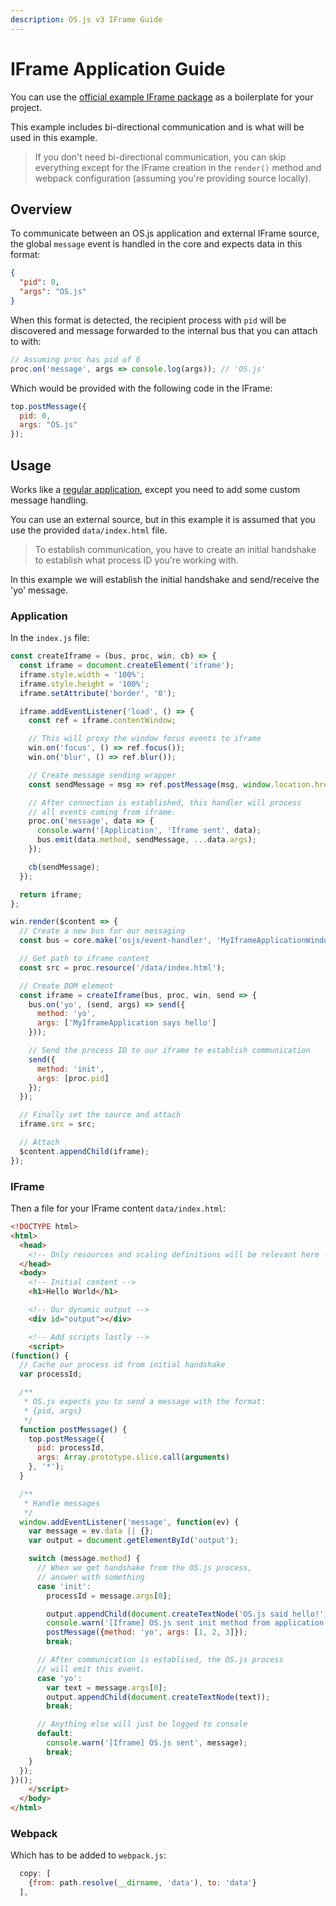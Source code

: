 ```yaml
---
description: OS.js v3 IFrame Guide
---
```


# IFrame Application Guide

You can use the [official example IFrame package](https://github.com/os-js/osjs-example-iframe-application) as a boilerplate for your project.

This example includes bi-directional communication and is what will be used in this example.

> If you don't need bi-directional communication, you can skip everything except for the IFrame creation in the `render()` method and webpack configuration (assuming you're providing source locally).

## Overview

To communicate between an OS.js application and external IFrame source, the global `message` event is handled in the core and expects data in this format:

```json
{
  "pid": 0,
  "args": "OS.js"
}
```

When this format is detected, the recipient process with `pid` will be discovered and message forwarded to the internal bus that you can attach to with:

```javascript
// Assuming proc has pid of 0
proc.on('message', args => console.log(args)); // 'OS.js'
```

Which would be provided with the following code in the IFrame:

```javascript
top.postMessage({
  pid: 0,
  args: "OS.js"
});
```

## Usage

Works like a [regular application](../../tutorial/application/README.md), except you need to add some custom message handling.

You can use an external source, but in this example it is assumed that you use the provided `data/index.html` file.

> To establish communication, you have to create an initial handshake to establish what process ID you're working with.

In this example we will establish the initial handshake and send/receive the 'yo' message.

### Application

In the `index.js` file:

```javascript
const createIframe = (bus, proc, win, cb) => {
  const iframe = document.createElement('iframe');
  iframe.style.width = '100%';
  iframe.style.height = '100%';
  iframe.setAttribute('border', '0');

  iframe.addEventListener('load', () => {
    const ref = iframe.contentWindow;

    // This will proxy the window focus events to iframe
    win.on('focus', () => ref.focus());
    win.on('blur', () => ref.blur());

    // Create message sending wrapper
    const sendMessage = msg => ref.postMessage(msg, window.location.href);

    // After connection is established, this handler will process
    // all events coming from iframe.
    proc.on('message', data => {
      console.warn('[Application', 'Iframe sent', data);
      bus.emit(data.method, sendMessage, ...data.args);
    });

    cb(sendMessage);
  });

  return iframe;
};

win.render($content => {
  // Create a new bus for our messaging
  const bus = core.make('osjs/event-handler', 'MyIframeApplicationWindow');

  // Get path to iframe content
  const src = proc.resource('/data/index.html');

  // Create DOM element
  const iframe = createIframe(bus, proc, win, send => {
    bus.on('yo', (send, args) => send({
      method: 'yo',
      args: ['MyIframeApplication says hello']
    }));

    // Send the process ID to our iframe to establish communication
    send({
      method: 'init',
      args: [proc.pid]
    });
  });

  // Finally set the source and attach
  iframe.src = src;

  // Attach
  $content.appendChild(iframe);
});
```

### IFrame

Then a file for your IFrame content `data/index.html`:

```html
<!DOCTYPE html>
<html>
  <head>
    <!-- Only resources and scaling definitions will be relevant here -->
  </head>
  <body>
    <!-- Initial content -->
    <h1>Hello World</h1>

    <!-- Our dynamic output -->
    <div id="output"></div>

    <!-- Add scripts lastly -->
    <script>
(function() {
  // Cache our process id from initial handshake
  var processId;

  /**
   * OS.js expects you to send a message with the format:
   * {pid, args}
   */
  function postMessage() {
    top.postMessage({
      pid: processId,
      args: Array.prototype.slice.call(arguments)
    }, '*');
  }

  /**
   * Handle messages
   */
  window.addEventListener('message', function(ev) {
    var message = ev.data || {};
    var output = document.getElementById('output');

    switch (message.method) {
      // When we get handshake from the OS.js process,
      // answer with something
      case 'init':
        processId = message.args[0];

        output.appendChild(document.createTextNode('OS.js said hello!'));
        console.warn('[Iframe] OS.js sent init method from application', message.args, processId);
        postMessage({method: 'yo', args: [1, 2, 3]});
        break;

      // After communication is establised, the OS.js process
      // will emit this event.
      case 'yo':
        var text = message.args[0];
        output.appendChild(document.createTextNode(text));
        break;

      // Anything else will just be logged to console
      default:
        console.warn('[Iframe] OS.js sent', message);
        break;
    }
  });
})();
    </script>
  </body>
</html>
```

### Webpack

Which has to be added to  `webpack.js`:

```javascript
  copy: [
    {from: path.resolve(__dirname, 'data'), to: 'data'}
  ],
```
